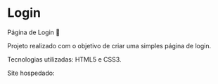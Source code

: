 # Login
Página de Login 📄

Projeto realizado com o objetivo de criar uma simples página de login.

Tecnologias utilizadas: HTML5 e CSS3.

Site hospedado: 
